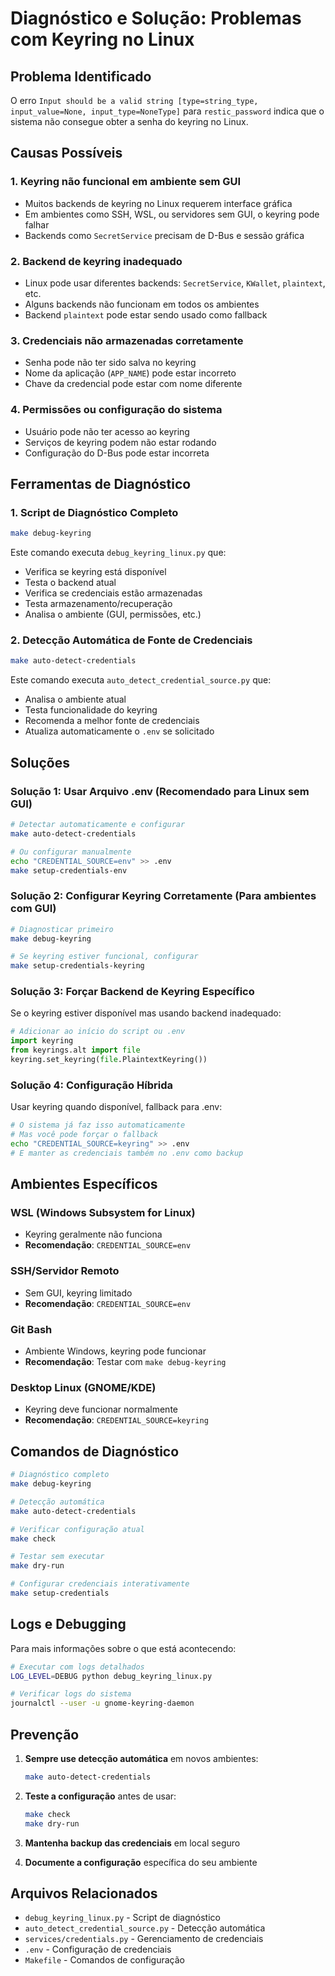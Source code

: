 # Diagnóstico e Solução: Problemas com Keyring no Linux

## Problema Identificado

O erro `Input should be a valid string [type=string_type, input_value=None, input_type=NoneType]` para `restic_password` indica que o sistema não consegue obter a senha do keyring no Linux.

## Causas Possíveis

### 1. Keyring não funcional em ambiente sem GUI
- Muitos backends de keyring no Linux requerem interface gráfica
- Em ambientes como SSH, WSL, ou servidores sem GUI, o keyring pode falhar
- Backends como `SecretService` precisam de D-Bus e sessão gráfica

### 2. Backend de keyring inadequado
- Linux pode usar diferentes backends: `SecretService`, `KWallet`, `plaintext`, etc.
- Alguns backends não funcionam em todos os ambientes
- Backend `plaintext` pode estar sendo usado como fallback

### 3. Credenciais não armazenadas corretamente
- Senha pode não ter sido salva no keyring
- Nome da aplicação (`APP_NAME`) pode estar incorreto
- Chave da credencial pode estar com nome diferente

### 4. Permissões ou configuração do sistema
- Usuário pode não ter acesso ao keyring
- Serviços de keyring podem não estar rodando
- Configuração do D-Bus pode estar incorreta

## Ferramentas de Diagnóstico

### 1. Script de Diagnóstico Completo
```bash
make debug-keyring
```

Este comando executa `debug_keyring_linux.py` que:
- Verifica se keyring está disponível
- Testa o backend atual
- Verifica se credenciais estão armazenadas
- Testa armazenamento/recuperação
- Analisa o ambiente (GUI, permissões, etc.)

### 2. Detecção Automática de Fonte de Credenciais
```bash
make auto-detect-credentials
```

Este comando executa `auto_detect_credential_source.py` que:
- Analisa o ambiente atual
- Testa funcionalidade do keyring
- Recomenda a melhor fonte de credenciais
- Atualiza automaticamente o `.env` se solicitado

## Soluções

### Solução 1: Usar Arquivo .env (Recomendado para Linux sem GUI)

```bash
# Detectar automaticamente e configurar
make auto-detect-credentials

# Ou configurar manualmente
echo "CREDENTIAL_SOURCE=env" >> .env
make setup-credentials-env
```

### Solução 2: Configurar Keyring Corretamente (Para ambientes com GUI)

```bash
# Diagnosticar primeiro
make debug-keyring

# Se keyring estiver funcional, configurar
make setup-credentials-keyring
```

### Solução 3: Forçar Backend de Keyring Específico

Se o keyring estiver disponível mas usando backend inadequado:

```python
# Adicionar ao início do script ou .env
import keyring
from keyrings.alt import file
keyring.set_keyring(file.PlaintextKeyring())
```

### Solução 4: Configuração Híbrida

Usar keyring quando disponível, fallback para .env:

```bash
# O sistema já faz isso automaticamente
# Mas você pode forçar o fallback
echo "CREDENTIAL_SOURCE=keyring" >> .env
# E manter as credenciais também no .env como backup
```

## Ambientes Específicos

### WSL (Windows Subsystem for Linux)
- Keyring geralmente não funciona
- **Recomendação**: `CREDENTIAL_SOURCE=env`

### SSH/Servidor Remoto
- Sem GUI, keyring limitado
- **Recomendação**: `CREDENTIAL_SOURCE=env`

### Git Bash
- Ambiente Windows, keyring pode funcionar
- **Recomendação**: Testar com `make debug-keyring`

### Desktop Linux (GNOME/KDE)
- Keyring deve funcionar normalmente
- **Recomendação**: `CREDENTIAL_SOURCE=keyring`

## Comandos de Diagnóstico

```bash
# Diagnóstico completo
make debug-keyring

# Detecção automática
make auto-detect-credentials

# Verificar configuração atual
make check

# Testar sem executar
make dry-run

# Configurar credenciais interativamente
make setup-credentials
```

## Logs e Debugging

Para mais informações sobre o que está acontecendo:

```bash
# Executar com logs detalhados
LOG_LEVEL=DEBUG python debug_keyring_linux.py

# Verificar logs do sistema
journalctl --user -u gnome-keyring-daemon
```

## Prevenção

1. **Sempre use detecção automática** em novos ambientes:
   ```bash
   make auto-detect-credentials
   ```

2. **Teste a configuração** antes de usar:
   ```bash
   make check
   make dry-run
   ```

3. **Mantenha backup das credenciais** em local seguro

4. **Documente a configuração** específica do seu ambiente

## Arquivos Relacionados

- `debug_keyring_linux.py` - Script de diagnóstico
- `auto_detect_credential_source.py` - Detecção automática
- `services/credentials.py` - Gerenciamento de credenciais
- `.env` - Configuração de credenciais
- `Makefile` - Comandos de configuração